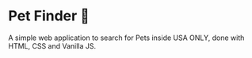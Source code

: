 # Pet Finder 🔎
A simple web application to search for Pets inside USA ONLY, done with HTML, CSS and Vanilla JS.